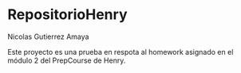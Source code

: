 # RepositorioHenry

Nicolas Gutierrez Amaya

Este proyecto es una prueba en respota al homework asignado en el módulo 2 del PrepCourse de Henry.